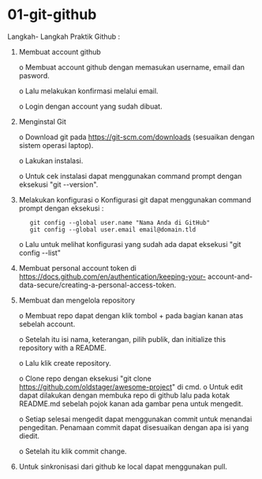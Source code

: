 # 01-git-github

Langkah- Langkah Praktik Github :
1. Membuat account github

    o	Membuat account github dengan memasukan username, email dan pasword.
    
    o	Lalu melakukan konfirmasi melalui email.
    
    o	Login dengan account yang sudah dibuat.
2. Menginstal Git

    o	Download git pada https://git-scm.com/downloads (sesuaikan dengan sistem operasi laptop).
   
    o	Lakukan instalasi.
    
    o	Untuk cek instalasi dapat menggunakan command prompt dengan eksekusi "git --version".
    
3. Melakukan konfigurasi 
    o	Konfigurasi git dapat menggunakan command prompt dengan eksekusi :
    
		  git config --global user.name "Nama Anda di GitHub"
		  git config --global user.email email@domain.tld

    o	Lalu untuk melihat konfigurasi yang sudah ada dapat eksekusi "git config --list"
    
4. Membuat personal account token di  https://docs.github.com/en/authentication/keeping-your-  account-and-data-secure/creating-a-personal-access-token.

5. Membuat dan mengelola repository

    o	Membuat repo dapat dengan klik tombol + pada bagian kanan atas sebelah account.
    
    o	Setelah itu isi nama, keterangan, pilih publik, dan initialize this repository with a README.
    
    o	Lalu klik create repository.
    
    o	Clone repo dengan eksekusi "git clone https://github.com/oldstager/awesome-project" di cmd.
    o	Untuk edit dapat dilakukan dengan membuka repo di github lalu pada kotak README.md sebelah pojok kanan ada gambar pena untuk mengedit. 
    
    o	Setiap selesai mengedit dapat menggunakan commit untuk menandai pengeditan. Penamaan commit dapat disesuaikan dengan apa isi yang diedit.
    
    o	Setelah itu klik commit change.
    
6. Untuk sinkronisasi dari github ke local dapat menggunakan pull.
